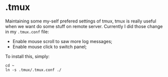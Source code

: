 # .tmux


Maintaining some my-self prefered settings of tmux, tmux is really useful when we want do some stuff on remote server. Currently I did those change in my `.tmux.conf` file:

- Enable mouse scroll to saw more log messages;
- Enable mouse click to switch panel;



To install this, simply:

```
cd ~
ln -s .tmux/.tmux.conf ./
```
